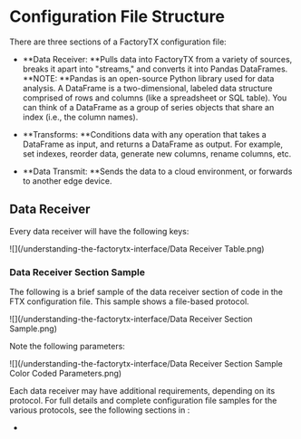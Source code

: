 # Configuration File Structure

There are three sections of a FactoryTX configuration file:

* **Data Receiver: **Pulls data into FactoryTX from a variety of sources, breaks it apart into "streams," and converts it into Pandas DataFrames.  
  **NOTE: **Pandas is an open-source Python library used for data analysis. A DataFrame is a two-dimensional, labeled data structure comprised of rows and columns \(like a spreadsheet or SQL table\). You can think of a DataFrame as a group of series objects that share an index \(i.e., the column names\).

* **Transforms: **Conditions data with any operation that takes a DataFrame as input, and returns a DataFrame as output. For example, set indexes, reorder data, generate new columns, rename columns, etc.

* **Data Transmit: **Sends the data to a cloud environment, or forwards to another edge device.

## Data Receiver

Every data receiver will have the following keys:

![](/understanding-the-factorytx-interface/Data Receiver Table.png)

### Data Receiver Section Sample

The following is a brief sample of the data receiver section of code in the FTX configuration file. This sample shows a file-based protocol.

![](/understanding-the-factorytx-interface/Data Receiver Section Sample.png)

Note the following parameters:

![](/understanding-the-factorytx-interface/Data Receiver Section Sample Color Coded Parameters.png)

Each data receiver may have additional requirements, depending on its protocol. For full details and complete configuration file samples for the various protocols, see the following sections in :

* 


